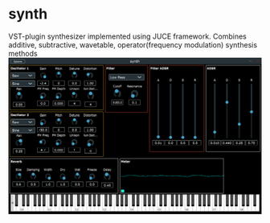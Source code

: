 # synth
VST-plugin synthesizer implemented using JUCE framework.  Combines additive, subtractive, wavetable, operator(frequency modulation)  synthesis methods
![](screenshots/Capture1.PNG)

